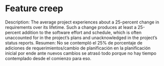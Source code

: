 # Feature creep

Description: The average project experiences about a 25-percent change in requirements over its lifetime. Such a change produces at least a 25-percent addition to the software effort and schedule, which is often unaccounted for in the project’s plans and unacknowledged in the project’s status reports.
Resumen: No se contempló el 25% de porcentaje de adiciones de requerimientos/cambio de planificación en la planificación inicial por ende ante nuevos cambios se atrasó todo porque no hay tiempo contemplado desde el comienzo para eso.